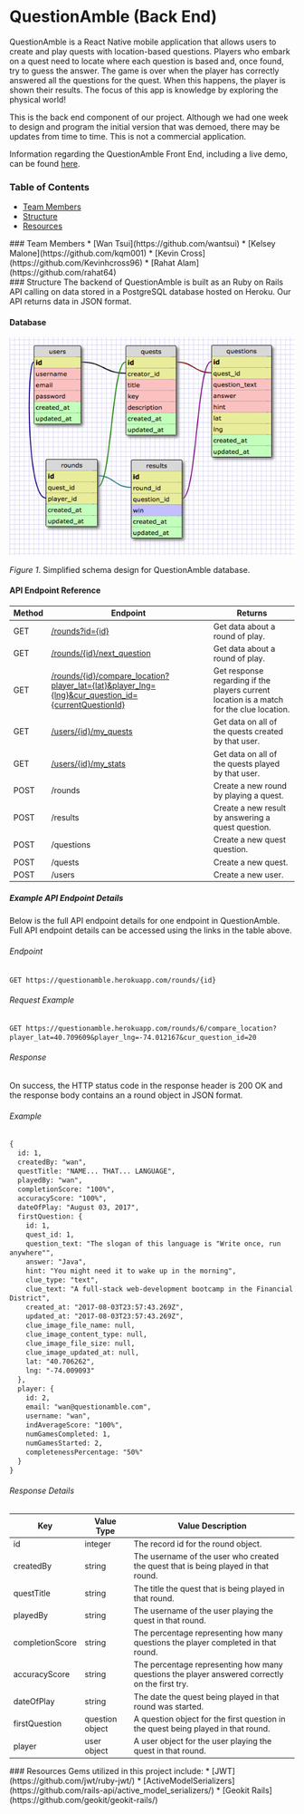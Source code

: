 # QuestionAmble (Back End)

QuestionAmble is a React Native mobile application that allows users to create and play quests with location-based questions. Players who embark on a quest need to locate where each question is based and, once found, try to guess the answer. The game is over when the player has correctly answered all the questions for the quest. When this happens, the player is shown their results. The focus of this app is knowledge by exploring the physical world!

This is the back end component of our project. Although we had one week to design and program the initial version that was demoed, there may be updates from time to time. This is not a commercial application.

Information regarding the QuestionAmble Front End, including a live demo, can be found [here](https://github.com/kqm001/QuestionAmbleFE).

### Table of Contents
* [Team Members](#team-members)
* [Structure](#structure)
* [Resources](#resources)


<div id='team-members'/>
### Team Members
* [Wan Tsui](https://github.com/wantsui)
* [Kelsey Malone](https://github.com/kqm001)
* [Kevin Cross](https://github.com/Kevinhcross96)
* [Rahat Alam](https://github.com/rahat64)

<div id='structure'/>
### Structure
The backend of QuestionAmble is built as an Ruby on Rails API calling on data stored in a PostgreSQL database hosted on Heroku.  Our API returns data in JSON format.

#### Database
![QuestionAmble Schema Design](readme-assets/questionamble_schema.png)

*Figure 1*.  Simplified schema design for QuestionAmble database.

#### API Endpoint Reference
| Method | Endpoint | Returns |
|---|---|---|
| GET | [/rounds?id={id}](docs/round_show.md) | Get data about a round of play. |
| GET | [/rounds/{id}/next_question](docs/round_next_question.md) | Get data about a round of play. |
| GET | [/rounds/{id}/compare_location?player_lat={lat}&player_lng={lng}&cur_question_id={currentQuestionId}](docs/round_compare_location.md) | Get response regarding if the players current location is a match for the clue location. |
| GET | [/users/{id}/my_quests](docs/users_my_quests.md) | Get data on all of the quests created by that user. |
| GET | [/users/{id}/my_stats](docs/round_compare_location.md) | Get data on all of the quests played by that user. |
| POST| /rounds| Create a new round by playing a quest. |
| POST| /results| Create a new result by answering a quest question. |
| POST| /questions| Create a new quest question. |
| POST| /quests| Create a new quest. |
| POST| /users| Create a new user. |

##### Example API Endpoint Details
Below is the full API endpoint details for one endpoint in QuestionAmble.  Full API endpoint details can be accessed using the links in the table above.

###### Endpoint
`GET https://questionamble.herokuapp.com/rounds/{id}`

###### Request Example
```
GET https://questionamble.herokuapp.com/rounds/6/compare_location?player_lat=40.709609&player_lng=-74.012167&cur_question_id=20
```

###### Response
On success, the HTTP status code in the response header is 200 OK and the response body contains an a round object in JSON format.

###### Example
```
{
  id: 1,
  createdBy: "wan",
  questTitle: "NAME... THAT... LANGUAGE",
  playedBy: "wan",
  completionScore: "100%",
  accuracyScore: "100%",
  dateOfPlay: "August 03, 2017",
  firstQuestion: {
    id: 1,
    quest_id: 1,
    question_text: "The slogan of this language is "Write once, run anywhere"",
    answer: "Java",
    hint: "You might need it to wake up in the morning",
    clue_type: "text",
    clue_text: "A full-stack web-development bootcamp in the Financial District",
    created_at: "2017-08-03T23:57:43.269Z",
    updated_at: "2017-08-03T23:57:43.269Z",
    clue_image_file_name: null,
    clue_image_content_type: null,
    clue_image_file_size: null,
    clue_image_updated_at: null,
    lat: "40.706262",
    lng: "-74.009093"
  },
  player: {
    id: 2,
    email: "wan@questionamble.com",
    username: "wan",
    indAverageScore: "100%",
    numGamesCompleted: 1,
    numGamesStarted: 2,
    completenessPercentage: "50%"
  }
}
```
###### Response Details
| Key | Value Type | Value Description |
|---|---|---|
| id | integer | The record id for the round object. |
| createdBy | string | The username of the user who created the quest that is being played in that round. |
| questTitle | string | The title the quest that is being played in that round. |
| playedBy | string | The username of the user playing the quest in that round. |
| completionScore | string | The percentage representing how many questions the player completed in that round. |
| accuracyScore | string | The percentage representing how many questions the player answered correctly on the first try. |
| dateOfPlay | string | The date the quest being played in that round was started. |
| firstQuestion | question object | A question object for the first question in the quest being played in that round. |
| player | user object | A user object for the user playing the quest in that round. |

<div id='resources'/>
### Resources
Gems utilized in this project include:
* [JWT](https://github.com/jwt/ruby-jwt/)
* [ActiveModelSerializers](https://github.com/rails-api/active_model_serializers/)
* [Geokit Rails](https://github.com/geokit/geokit-rails/)
